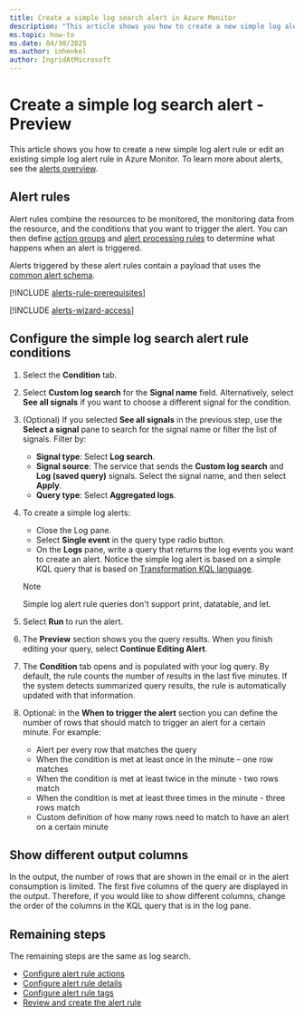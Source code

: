 ```yaml
---
title: Create a simple log search alert in Azure Monitor
description: "This article shows you how to create a new simple log alert rule or edit an existing simple log alert rule in Azure Monitor."
ms.topic: how-to 
ms.date: 04/30/2025
ms.author: inhenkel
author: IngridAtMicrosoft
---
```


# Create a simple log search alert - Preview

This article shows you how to create a new simple log alert rule or edit an existing simple log alert rule in Azure Monitor. To learn more about alerts, see the [alerts overview](alerts-overview.md).

## Alert rules

Alert rules combine the resources to be monitored, the monitoring data from the resource, and the conditions that you want to trigger the alert. You can then define [action groups](action-groups.md) and [alert processing rules](alerts-action-rules.md) to determine what happens when an alert is triggered.

Alerts triggered by these alert rules contain a payload that uses the [common alert schema](alerts-common-schema.md).

[!INCLUDE [alerts-rule-prerequisites](includes/alerts-rule-prerequisites.md)]

[!INCLUDE [alerts-wizard-access](includes/alerts-wizard-access.md)]

## Configure the simple log search alert rule conditions

1. Select the **Condition** tab.  
1. Select **Custom log search** for the **Signal name** field. Alternatively, select **See all signals** if you want to choose a different signal for the condition.
1. (Optional) If you selected **See all signals** in the previous step, use the **Select a signal** pane to search for the signal name or filter the list of signals. Filter by:
    -   **Signal type**: Select **Log search**.
    -   **Signal source**: The service that sends the **Custom log search** and **Log (saved query)** signals. Select the signal name, and then select **Apply**.
    -  **Query type**: Select **Aggregated logs**.
1.  To create a simple log alerts:
    -   Close the Log pane.
    -   Select **Single event** in the query type radio button.
    -   On the **Logs** pane, write a query that returns the log events you want to create an alert. Notice the simple log alert is based on a simple KQL query that is based on [Transformation KQL language](/azure/azure-monitor/essentials/data-collection-transformations-structure#supported-kql-features).
    
    > [!NOTE] 
    > Simple log alert rule queries don't support print, datatable, and let.

1.  Select **Run** to run the alert.
1.  The **Preview** section shows you the query results. When you finish editing your query, select **Continue Editing Alert**.
1.  The **Condition** tab opens and is populated with your log query. By default, the rule counts the number of results in the last five minutes. If the system detects summarized query results, the rule is automatically updated with that information.
1.  Optional: in the **When to trigger the alert** section you can define the number of rows that should match to trigger an alert for a certain minute. For example:
    -   Alert per every row that matches the query
    -   When the condition is met at least once in the minute – one row matches
    -   When the condition is met at least twice in the minute - two rows match
    -   When the condition is met at least three times in the minute - three rows match
    -   Custom definition of how many rows need to match to have an alert on a certain minute

## Show different output columns

In the output, the number of rows that are shown in the email or in the alert consumption is limited. The first five columns of the query are displayed in the output. Therefore, if you would like to show different columns, change the order of the columns in the KQL query that is in the log pane.

## Remaining steps

The remaining steps are the same as log search.

- [Configure alert rule actions](alerts-create-log-alert-rule.md#configure-alert-rule-actions)
- [Configure alert rule details](alerts-create-log-alert-rule.md#configure-alert-rule-details)
- [Configure alert rule tags](alerts-create-log-alert-rule.md#configure-alert-rule-tags)
- [Review and create the alert rule](alerts-create-log-alert-rule.md#review-and-create-the-alert-rule)
